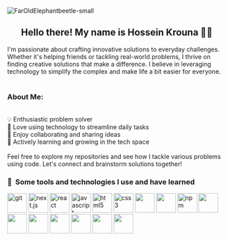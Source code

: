 ![FarOldElephantbeetle-small](https://user-images.githubusercontent.com/31243845/121403666-cc367b80-c963-11eb-8d99-756261926fbf.gif)
<h2 align="center">Hello there! My name is Hossein Krouna 👋🤓</h2>
<p align="center">

I'm passionate about crafting innovative solutions to everyday challenges. Whether it's helping friends or tackling real-world problems, I thrive on finding creative solutions that make a difference. I believe in leveraging technology to simplify the complex and make life a bit easier for everyone.
</br>
</br>
### About Me:
</br>
💡  Enthusiastic problem solver</br>
🌟 Love using technology to streamline daily tasks</br>
🤝 Enjoy collaborating and sharing ideas</br>
🚀 Actively learning and growing in the tech space</br>
</br>
Feel free to explore my repositories and see how I tackle various problems using code. Let's connect and brainstorm solutions together!</p>

### 🚀 &nbsp;Some tools and technologies I use and have learned
<p align="left">
  <img src="https://cdn.jsdelivr.net/gh/devicons/devicon/icons/git/git-original.svg" alt="git" width="45" height="45" />   
  <img src="https://cdn.jsdelivr.net/gh/devicons/devicon/icons/nextjs/nextjs-line.svg" alt="next.js" width="45" height="45" />
  <img src="https://cdn.jsdelivr.net/gh/devicons/devicon/icons/react/react-original.svg" alt="react" width="45" height="45"/>
  <img src="https://cdn.jsdelivr.net/gh/devicons/devicon/icons/javascript/javascript-original.svg" alt="javascript" width="45" height="45" />
  <img src="https://cdn.jsdelivr.net/gh/devicons/devicon/icons/html5/html5-plain-wordmark.svg" alt="html5" width="45" height="45"/>
  <img src="https://cdn.jsdelivr.net/gh/devicons/devicon/icons/css3/css3-plain-wordmark.svg" alt="css3" width="45" height="45"/>
  <img src="https://raw.githubusercontent.com/devicons/devicon/refs/tags/v2.16.0/icons/bootstrap/bootstrap-original.svg" width="45" height="45"/>
  <img src="https://raw.githubusercontent.com/devicons/devicon/refs/tags/v2.16.0/icons/java/java-original.svg" width="45" height="45"/>
  <img src="https://cdn.jsdelivr.net/gh/devicons/devicon/icons/npm/npm-original-wordmark.svg" alt="npm" width="45" height="45"/>
  <img src="https://raw.githubusercontent.com/devicons/devicon/refs/tags/v2.16.0/icons/dbeaver/dbeaver-original.svg" width="45" height="45"/>
  <img src="https://raw.githubusercontent.com/devicons/devicon/refs/tags/v2.16.0/icons/maven/maven-original.svg" width="45" height="45"/>
  <img src="https://raw.githubusercontent.com/devicons/devicon/refs/tags/v2.16.0/icons/mongodb/mongodb-original.svg" width="45" height="45"/>
  <img src="https://raw.githubusercontent.com/devicons/devicon/refs/tags/v2.16.0/icons/mysql/mysql-original.svg" width="45" height="45"/>
  <img src="https://raw.githubusercontent.com/devicons/devicon/refs/tags/v2.16.0/icons/php/php-original.svg" width="45" height="45"/>
  <img src="https://raw.githubusercontent.com/devicons/devicon/refs/tags/v2.16.0/icons/sass/sass-original.svg" width="45" height="45"/>
  <img src="https://raw.githubusercontent.com/devicons/devicon/refs/tags/v2.16.0/icons/spring/spring-original.svg" width="45" height="45"/>
 

